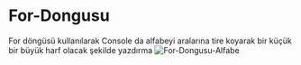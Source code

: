# For-Dongusu
For döngüsü kullanılarak Console da alfabeyi aralarına tire koyarak bir küçük bir büyük harf olacak şekilde yazdırma
![For-Dongusu-Alfabe](https://github.com/FurkanAykan/For-Dongusu/assets/119108142/8e42cb12-0b53-47c1-a4a8-d611bf75454f)
